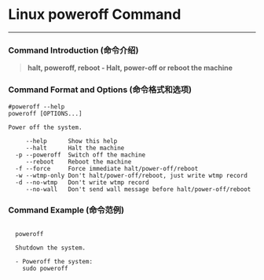 # Linux poweroff Command
-------------------
### Command Introduction (命令介绍)
> **halt, poweroff, reboot - Halt, power-off or reboot the machine**
### Command Format and Options (命令格式和选项)
```
#poweroff --help
poweroff [OPTIONS...]

Power off the system.

     --help      Show this help
     --halt      Halt the machine
  -p --poweroff  Switch off the machine
     --reboot    Reboot the machine
  -f --force     Force immediate halt/power-off/reboot
  -w --wtmp-only Don't halt/power-off/reboot, just write wtmp record
  -d --no-wtmp   Don't write wtmp record
     --no-wall   Don't send wall message before halt/power-off/reboot
```
### Command Example (命令范例)
```

  poweroff

  Shutdown the system.

  - Poweroff the system:
    sudo poweroff


```
